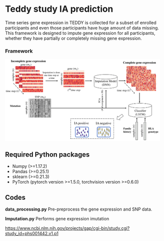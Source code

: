 # Teddy study IA prediction

Time series gene expression in TEDDY is collected for a subset of enrolled participants and even those participants have huge amount of data missing. This framework is designed to impute gene expression for all participants, whether they have partially or completely missing gene expression.     

### **Framework**

![Image description](https://github.com/compbiolabucf/Teddy/blob/main/overall_figure.png)

## Required Python packages
- Numpy (>=1.17.2)
- Pandas (>=0.25.1)
- sklearn (>=0.21.3)
- PyTorch (pytorch version >=1.5.0, torchvision version >=0.6.0)

## Codes
**data_processing.py**
Pre-preprocess the gene expression and SNP data.

**Imputation.py**
Performs gene expression imutation




https://www.ncbi.nlm.nih.gov/projects/gap/cgi-bin/study.cgi?study_id=phs001442.v1.p1
